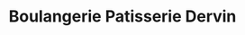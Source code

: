 ---
title: "Boulangerie Patisserie Dervin"
url: /chateauponsac/boulangerie-patisserie-dervin/
shop: boulangerie
---